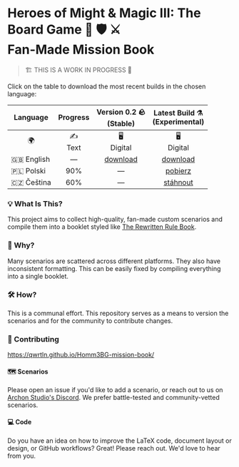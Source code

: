 # Heroes of Might & Magic III: The Board Game 🐴 🛡️ ⚔️️<br>Fan-Made Mission Book

> 🏗️ THIS IS A WORK IN PROGRESS 🚧

Click on the table to download the most recent builds in the chosen language:

<table>
    <thead>
        <tr>
            <th>Language</th>
            <th align="center">Progress</th>
            <th align="center">Version 0.2 🪨<br>(Stable)</th>
            <th align="center">Latest Build ⚗️<br>(Experimental)</th>
        </tr>
    </thead>
    <tbody>
        <tr>
            <td align="center">🌍</td>
            <td align="center">✍️<br>Text</td>
            <td align="center">🖥️<br>Digital</td>
            <td align="center">🖥️<br>Digital</td>
        </tr>
        <tr>
            <td>🇬🇧 English</td>
            <td align="center">—</td>
            <td align="center"><a href="https://github.com/qwrtln/Homm3BG-mission-book/releases/download/v0.2/Heroes3_English_Fan_Made_Mission_Book_0_2.pdf">download</a></td>
            <td align="center">️<a href="https://raw.githubusercontent.com/qwrtln/Homm3BG-mission-book-build-artifacts/en/main_en.pdf">download</a></td>
        </tr>
        <tr>
            <td>🇵🇱 Polski</td>
            <td align="center">90%</td>
            <td align="center">—</td>
            <td align="center"><a href="https://raw.githubusercontent.com/qwrtln/Homm3BG-mission-book-build-artifacts/pl/main_pl.pdf">️pobierz</a></td>
        </tr>
        <tr>
            <td>🇨🇿 Čeština</td>
            <td align="center">60%</td>
            <td align="center">—</td>
            <td align="center"><a href="https://raw.githubusercontent.com/qwrtln/Homm3BG-mission-book-build-artifacts/cs/main_cs.pdf">stáhnout</a></td>
        </tr>
    </tbody>
</table>

### 💡 What Is This?

This project aims to collect high-quality, fan-made custom scenarios and compile them into a booklet styled like [The Rewritten Rule Book](https://github.com/Heegu-sama/Homm3BG).

### 🤔 Why?

Many scenarios are scattered across different platforms.
They also have inconsistent formatting.
This can be easily fixed by compiling everything into a single booklet.

### 🛠️ How?

This is a communal effort.
This repository serves as a means to version the scenarios and for the community to contribute changes.

### 💪 Contributing

https://qwrtln.github.io/Homm3BG-mission-book/

#### 🗺️ Scenarios

Please open an issue if you'd like to add a scenario, or reach out to us on [Archon Studio's Discord](https://discord.gg/wd8U5X68EU).
We prefer battle-tested and community-vetted scenarios.

#### 💻 Code

Do you have an idea on how to improve the LaTeX code, document layout or design, or GitHub workflows?
Great! Please reach out. We'd love to hear from you.
